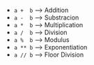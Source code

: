 - ```a +  b```  --> Addition
- ```a -  b```  --> Substracion
- ```a *  b```  --> Multiplication
- ```a /  b```  --> Division
- ```a %  b```  --> Modulus
- ```a ** b```  --> Exponentiation
- ```a // b```  --> Floor Division
